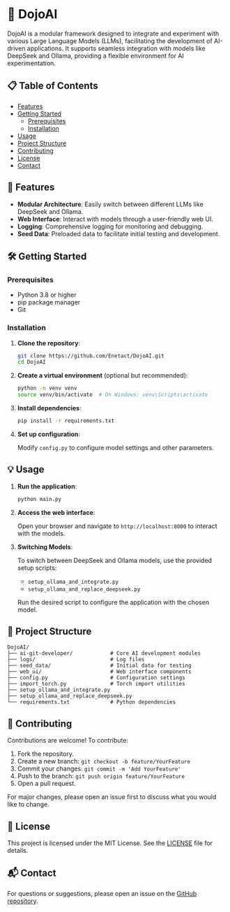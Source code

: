 
# 🧠 DojoAI

DojoAI is a modular framework designed to integrate and experiment with various Large Language Models (LLMs), facilitating the development of AI-driven applications. It supports seamless integration with models like DeepSeek and Ollama, providing a flexible environment for AI experimentation.

## 📋 Table of Contents

- [Features](#features)
- [Getting Started](#getting-started)
  - [Prerequisites](#prerequisites)
  - [Installation](#installation)
- [Usage](#usage)
- [Project Structure](#project-structure)
- [Contributing](#contributing)
- [License](#license)
- [Contact](#contact)

## 🚀 Features

- **Modular Architecture**: Easily switch between different LLMs like DeepSeek and Ollama.
- **Web Interface**: Interact with models through a user-friendly web UI.
- **Logging**: Comprehensive logging for monitoring and debugging.
- **Seed Data**: Preloaded data to facilitate initial testing and development.

## 🛠️ Getting Started

### Prerequisites

- Python 3.8 or higher
- pip package manager
- Git

### Installation

1. **Clone the repository**:

   ```bash
   git clone https://github.com/Enetact/DojoAI.git
   cd DojoAI
   ```

2. **Create a virtual environment** (optional but recommended):

   ```bash
   python -m venv venv
   source venv/bin/activate  # On Windows: venv\Scripts\activate
   ```

3. **Install dependencies**:

   ```bash
   pip install -r requirements.txt
   ```

4. **Set up configuration**:

   Modify `config.py` to configure model settings and other parameters.

## 💡 Usage

1. **Run the application**:

   ```bash
   python main.py
   ```

2. **Access the web interface**:

   Open your browser and navigate to `http://localhost:8000` to interact with the models.

3. **Switching Models**:

   To switch between DeepSeek and Ollama models, use the provided setup scripts:

   - `setup_ollama_and_integrate.py`
   - `setup_ollama_and_replace_deepseek.py`

   Run the desired script to configure the application with the chosen model.

## 📁 Project Structure

```
DojoAI/
├── ai-git-developer/            # Core AI development modules
├── logs/                        # Log files
├── seed_data/                   # Initial data for testing
├── web_ui/                      # Web interface components
├── config.py                    # Configuration settings
├── import_torch.py              # Torch import utilities
├── setup_ollama_and_integrate.py
├── setup_ollama_and_replace_deepseek.py
└── requirements.txt             # Python dependencies
```

## 🤝 Contributing

Contributions are welcome! To contribute:

1. Fork the repository.
2. Create a new branch: `git checkout -b feature/YourFeature`
3. Commit your changes: `git commit -m 'Add YourFeature'`
4. Push to the branch: `git push origin feature/YourFeature`
5. Open a pull request.

For major changes, please open an issue first to discuss what you would like to change.

## 📄 License

This project is licensed under the MIT License. See the [LICENSE](LICENSE) file for details.

## 📬 Contact

For questions or suggestions, please open an issue on the [GitHub repository](https://github.com/Enetact/DojoAI/issues).
